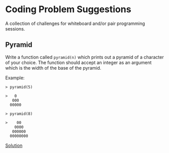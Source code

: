 # Coding Problem Suggestions

A collection of challenges for whiteboard and/or pair programming sessions.

## Pyramid

Write a function called `pyramid(n)` which prints out a pyramid of a character of your choice. The function should accept an integer as an argument which is the width of the base of the pyramid.

Example:
```
> pyramid(5)

>   0
   000
  00000

> pyramid(8)

>    00
    0000
   000000
  00000000
```
[Solution]()